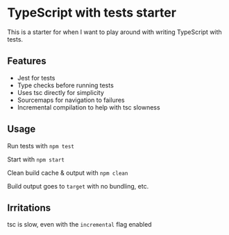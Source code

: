 # TypeScript with tests starter

This is a starter for when I want to play around with writing TypeScript with tests.

## Features

- Jest for tests
- Type checks before running tests
- Uses tsc directly for simplicity
- Sourcemaps for navigation to failures
- Incremental compilation to help with tsc slowness

## Usage

Run tests with `npm test`

Start with `npm start`

Clean build cache & output with `npm clean`

Build output goes to `target` with no bundling, etc.

## Irritations

tsc is slow, even with the `incremental` flag enabled
